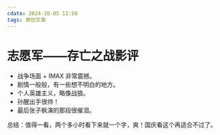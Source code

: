 ```yaml
---
cdate: 2024-10-05 12:59
tags: 原创文章 
---
```


# 志愿军——存亡之战影评

- 战争场面 + IMAX 非常震撼。
- 剧情一般般，有一些想不明白的地方。
- 个人英雄主义，略像战狼。
- 孙醒出手很帅！
- 最后张子枫演的那段很催泪。

总结：值得一看，两个多小时看下来就一个字，爽！国庆看这个再适合不过了。
